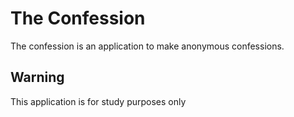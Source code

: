 # The Confession

The confession is an application to make anonymous confessions.

## Warning

This application is for study purposes only
